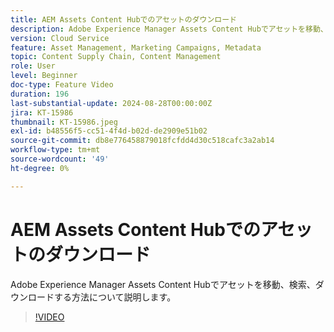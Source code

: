 ```yaml
---
title: AEM Assets Content Hubでのアセットのダウンロード
description: Adobe Experience Manager Assets Content Hubでアセットを移動、検索、フィルタリング、ダウンロードする方法について説明します。
version: Cloud Service
feature: Asset Management, Marketing Campaigns, Metadata
topic: Content Supply Chain, Content Management
role: User
level: Beginner
doc-type: Feature Video
duration: 196
last-substantial-update: 2024-08-28T00:00:00Z
jira: KT-15986
thumbnail: KT-15986.jpeg
exl-id: b48556f5-cc51-4f4d-b02d-de2909e51b02
source-git-commit: db8e776458879018fcfdd4d30c518cafc3a2ab14
workflow-type: tm+mt
source-wordcount: '49'
ht-degree: 0%

---
```


# AEM Assets Content Hubでのアセットのダウンロード

Adobe Experience Manager Assets Content Hubでアセットを移動、検索、ダウンロードする方法について説明します。

>[!VIDEO](https://video.tv.adobe.com/v/3433135/?learn=on)
